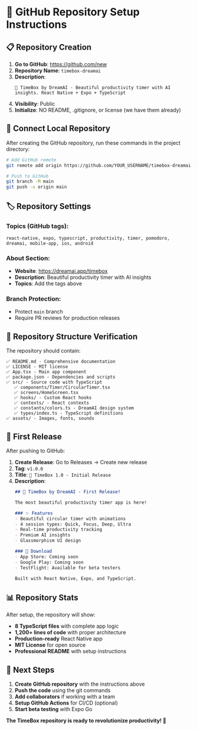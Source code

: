 # 🚀 GitHub Repository Setup Instructions

## 📋 Repository Creation

1. **Go to GitHub**: https://github.com/new
2. **Repository Name**: `timebox-dreamai`
3. **Description**: 
   ```
   🚀 TimeBox by DreamAI - Beautiful productivity timer with AI insights. React Native + Expo + TypeScript
   ```
4. **Visibility**: Public
5. **Initialize**: NO README, .gitignore, or license (we have them already)

## 🔗 Connect Local Repository

After creating the GitHub repository, run these commands in the project directory:

```bash
# Add GitHub remote
git remote add origin https://github.com/YOUR_USERNAME/timebox-dreamai.git

# Push to GitHub
git branch -M main
git push -u origin main
```

## 🏷️ Repository Settings

### Topics (GitHub tags):
```
react-native, expo, typescript, productivity, timer, pomodoro, dreamai, mobile-app, ios, android
```

### About Section:
- **Website**: https://dreamai.app/timebox
- **Description**: Beautiful productivity timer with AI insights
- **Topics**: Add the tags above

### Branch Protection:
- Protect `main` branch
- Require PR reviews for production releases

## 📱 Repository Structure Verification

The repository should contain:
```
✅ README.md - Comprehensive documentation
✅ LICENSE - MIT license
✅ App.tsx - Main app component
✅ package.json - Dependencies and scripts
✅ src/ - Source code with TypeScript
   ✅ components/Timer/CircularTimer.tsx
   ✅ screens/HomeScreen.tsx
   ✅ hooks/ - Custom React hooks
   ✅ contexts/ - React contexts
   ✅ constants/colors.ts - DreamAI design system
   ✅ types/index.ts - TypeScript definitions
✅ assets/ - Images, fonts, sounds
```

## 🌟 First Release

After pushing to GitHub:

1. **Create Release**: Go to Releases → Create new release
2. **Tag**: `v1.0.0`
3. **Title**: `🚀 TimeBox 1.0 - Initial Release`
4. **Description**:
   ```markdown
   ## 🎯 TimeBox by DreamAI - First Release!
   
   The most beautiful productivity timer app is here! 
   
   ### ✨ Features
   - Beautiful circular timer with animations
   - 4 session types: Quick, Focus, Deep, Ultra
   - Real-time productivity tracking
   - Premium AI insights
   - Glassmorphism UI design
   
   ### 📱 Download
   - App Store: Coming soon
   - Google Play: Coming soon
   - TestFlight: Available for beta testers
   
   Built with React Native, Expo, and TypeScript.
   ```

## 📊 Repository Stats

After setup, the repository will show:
- **8 TypeScript files** with complete app logic
- **1,200+ lines of code** with proper architecture  
- **Production-ready** React Native app
- **MIT License** for open source
- **Professional README** with setup instructions

## 🚀 Next Steps

1. **Create GitHub repository** with the instructions above
2. **Push the code** using the git commands
3. **Add collaborators** if working with a team
4. **Setup GitHub Actions** for CI/CD (optional)
5. **Start beta testing** with Expo Go

**The TimeBox repository is ready to revolutionize productivity! 🎯**